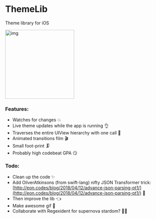 # ThemeLib   
Theme library for iOS


<img width="222" alt="img" src="https://rawgit.com/stylekit/img/master/ThemeLib.gif">  

### Features:
- Watches for changes 💥
- Live theme updates while the app is running 👌
- Traverses the entire UIView hierarchy with one call 🤯
- Animated transitions film 🎬
- Small foot-print 🗜
- Probably high codebeat GPA 😏

### Todo:
- Clean up the code ✨
- Add OliverAtkinsons (from swift-lang) nifty JSON Transformer trick: [http://eon.codes/blog/2018/04/12/advance-json-parsing-pt1/](http://eon.codes/blog/2018/04/12/advance-json-parsing-pt1/) 👊 
- Then improve the lib 👈
- Make awesome gif 💪
- Collaborate with Regexident for supernova stardom? 🤔🤷